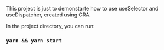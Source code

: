 This project is just to demonstarte how to use useSelector and useDispatcher, created using CRA



In the project directory, you can run:

### `yarn && yarn start`
